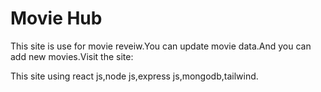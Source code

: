 # Movie Hub

This site is use for movie reveiw.You can update movie data.And you can add new movies.Visit the site:

This site using react js,node js,express js,mongodb,tailwind.
